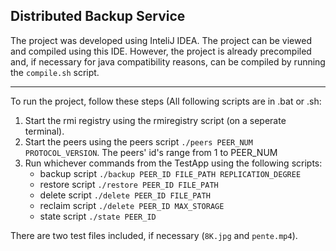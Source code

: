 ## Distributed Backup Service

The project was developed using InteliJ IDEA. The project can be viewed and compiled using this IDE.
However, the project is already precompiled and, if necessary for java compatibility reasons, can be
compiled by running the `compile.sh` script.

---

To run the project, follow these steps (All following scripts are in .bat or .sh:

1. Start the rmi registry using the rmiregistry script (on a seperate terminal).
2. Start the peers using the peers script `./peers PEER_NUM PROTOCOL_VERSION`. The peers' id's range from 1 to PEER_NUM
3. Run whichever commands from the TestApp using the following scripts:
    - backup script 	`./backup PEER_ID FILE_PATH REPLICATION_DEGREE`
    - restore script 	`./restore PEER_ID FILE_PATH`
    - delete script 	`./delete PEER_ID FILE_PATH`
    - reclaim script 	`./delete PEER_ID MAX_STORAGE`
    - state script 		`./state PEER_ID`

There are two test files included, if necessary (`8K.jpg` and `pente.mp4`).
